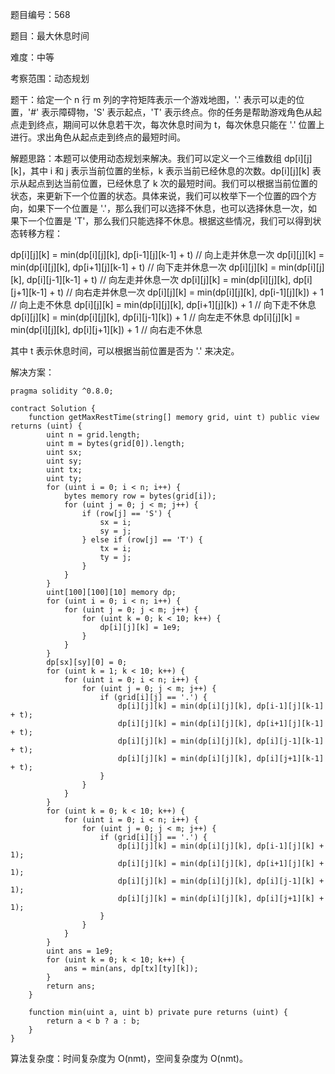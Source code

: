 题目编号：568

题目：最大休息时间

难度：中等

考察范围：动态规划

题干：给定一个 n 行 m 列的字符矩阵表示一个游戏地图，'.' 表示可以走的位置，'#' 表示障碍物，'S' 表示起点，'T' 表示终点。你的任务是帮助游戏角色从起点走到终点，期间可以休息若干次，每次休息时间为 t，每次休息只能在 '.' 位置上进行。求出角色从起点走到终点的最短时间。

解题思路：本题可以使用动态规划来解决。我们可以定义一个三维数组 dp[i][j][k]，其中 i 和 j 表示当前位置的坐标，k 表示当前已经休息的次数。dp[i][j][k] 表示从起点到达当前位置，已经休息了 k 次的最短时间。我们可以根据当前位置的状态，来更新下一个位置的状态。具体来说，我们可以枚举下一个位置的四个方向，如果下一个位置是 '.'，那么我们可以选择不休息，也可以选择休息一次，如果下一个位置是 'T'，那么我们只能选择不休息。根据这些情况，我们可以得到状态转移方程：

dp[i][j][k] = min(dp[i][j][k], dp[i-1][j][k-1] + t) // 向上走并休息一次
dp[i][j][k] = min(dp[i][j][k], dp[i+1][j][k-1] + t) // 向下走并休息一次
dp[i][j][k] = min(dp[i][j][k], dp[i][j-1][k-1] + t) // 向左走并休息一次
dp[i][j][k] = min(dp[i][j][k], dp[i][j+1][k-1] + t) // 向右走并休息一次
dp[i][j][k] = min(dp[i][j][k], dp[i-1][j][k]) + 1 // 向上走不休息
dp[i][j][k] = min(dp[i][j][k], dp[i+1][j][k]) + 1 // 向下走不休息
dp[i][j][k] = min(dp[i][j][k], dp[i][j-1][k]) + 1 // 向左走不休息
dp[i][j][k] = min(dp[i][j][k], dp[i][j+1][k]) + 1 // 向右走不休息

其中 t 表示休息时间，可以根据当前位置是否为 '.' 来决定。

解决方案：

```solidity
pragma solidity ^0.8.0;

contract Solution {
    function getMaxRestTime(string[] memory grid, uint t) public view returns (uint) {
        uint n = grid.length;
        uint m = bytes(grid[0]).length;
        uint sx;
        uint sy;
        uint tx;
        uint ty;
        for (uint i = 0; i < n; i++) {
            bytes memory row = bytes(grid[i]);
            for (uint j = 0; j < m; j++) {
                if (row[j] == 'S') {
                    sx = i;
                    sy = j;
                } else if (row[j] == 'T') {
                    tx = i;
                    ty = j;
                }
            }
        }
        uint[100][100][10] memory dp;
        for (uint i = 0; i < n; i++) {
            for (uint j = 0; j < m; j++) {
                for (uint k = 0; k < 10; k++) {
                    dp[i][j][k] = 1e9;
                }
            }
        }
        dp[sx][sy][0] = 0;
        for (uint k = 1; k < 10; k++) {
            for (uint i = 0; i < n; i++) {
                for (uint j = 0; j < m; j++) {
                    if (grid[i][j] == '.') {
                        dp[i][j][k] = min(dp[i][j][k], dp[i-1][j][k-1] + t);
                        dp[i][j][k] = min(dp[i][j][k], dp[i+1][j][k-1] + t);
                        dp[i][j][k] = min(dp[i][j][k], dp[i][j-1][k-1] + t);
                        dp[i][j][k] = min(dp[i][j][k], dp[i][j+1][k-1] + t);
                    }
                }
            }
        }
        for (uint k = 0; k < 10; k++) {
            for (uint i = 0; i < n; i++) {
                for (uint j = 0; j < m; j++) {
                    if (grid[i][j] == '.') {
                        dp[i][j][k] = min(dp[i][j][k], dp[i-1][j][k] + 1);
                        dp[i][j][k] = min(dp[i][j][k], dp[i+1][j][k] + 1);
                        dp[i][j][k] = min(dp[i][j][k], dp[i][j-1][k] + 1);
                        dp[i][j][k] = min(dp[i][j][k], dp[i][j+1][k] + 1);
                    }
                }
            }
        }
        uint ans = 1e9;
        for (uint k = 0; k < 10; k++) {
            ans = min(ans, dp[tx][ty][k]);
        }
        return ans;
    }

    function min(uint a, uint b) private pure returns (uint) {
        return a < b ? a : b;
    }
}
```

算法复杂度：时间复杂度为 O(nmt)，空间复杂度为 O(nmt)。